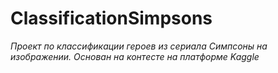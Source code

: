 # ClassificationSimpsons

*Проект по классификации героев из сериала Симпсоны на изображении. Основан на контесте на платформе Kaggle*
